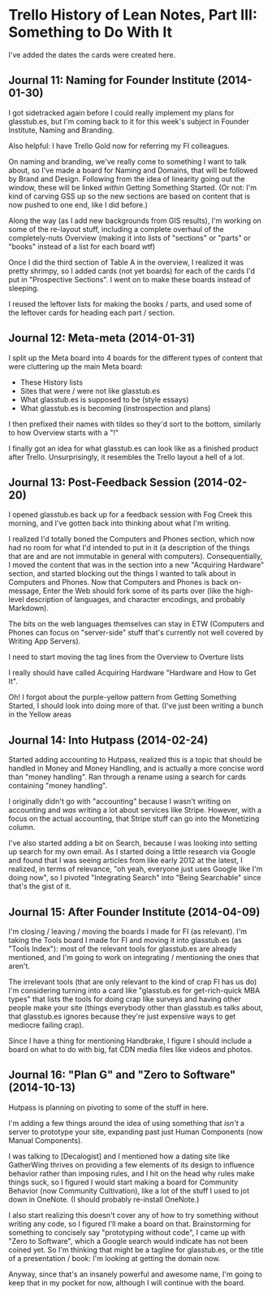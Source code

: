 # Trello History of Lean Notes, Part III: Something to Do With It

I've added the dates the cards were created here.

## Journal 11: Naming for Founder Institute (2014-01-30)

I got sidetracked again before I could really implement my plans for glasstub.es, but I'm coming back to it for this week's subject in Founder Institute, Naming and Branding.

Also helpful: I have Trello Gold now for referring my FI colleagues.

On naming and branding, we've really come to something I want to talk about, so I've made a board for Naming and Domains, that will be followed by Brand and Design. Following from the idea of linearity going out the window, these will be linked *within* Getting Something Started. (Or not: I'm kind of carving GSS up so the new sections are based on content that is now pushed to one end, like I did before.)

Along the way (as I add new backgrounds from GIS results), I'm working on some of the re-layout stuff, including a complete overhaul of the completely-nuts Overview (making it into lists of "sections" or "parts" or "books" instead of a list for each board wtf)

Once I did the third section of Table A in the overview, I realized it was pretty shrimpy, so I added cards (not yet boards) for each of the cards I'd put in "Prospective Sections". I went on to make these boards instead of sleeping.

I reused the leftover lists for making the books / parts, and used some of the leftover cards for heading each part / section.

## Journal 12: Meta-meta (2014-01-31)

I split up the Meta board into 4 boards for the different types of content that were cluttering up the main Meta board:

- These History lists
- Sites that were / were not like glasstub.es
- What glasstub.es is supposed to be (style essays)
- What glasstub.es is becoming (instrospection and plans)

I then prefixed their names with tildes so they'd sort to the bottom, similarly to how Overview starts with a "!"

I finally got an idea for what glasstub.es can look like as a finished product after Trello. Unsurprisingly, it resembles the Trello layout a hell of a lot.

## Journal 13: Post-Feedback Session (2014-02-20)

I opened glasstub.es back up for a feedback session with Fog Creek this morning, and I've gotten back into thinking about what I'm writing.

I realized I'd totally boned the Computers and Phones section, which now had no room for what I'd intended to put in it (a description of the things that are and are not immutable in general with computers). Consequentially, I moved the content that was in the section into a new "Acquiring Hardware" section, and started blocking out the things I wanted to talk about in Computers and Phones. Now that Computers and Phones is back on-message, Enter the Web should fork some of its parts over (like the high-level description of languages, and character encodings, and probably Markdown).

The bits on the web languages themselves can stay in ETW (Computers and Phones can focus on "server-side" stuff that's currently not well covered by Writing App Servers).

I need to start moving the tag lines from the Overview to Overture lists

I really should have called Acquiring Hardware "Hardware and How to Get It".

Oh! I forgot about the purple-yellow pattern from Getting Something Started, I should look into doing more of that. (I've just been writing a bunch in the Yellow areas

## Journal 14: Into Hutpass (2014-02-24)

Started adding accounting to Hutpass, realized this is a topic that should be handled in Money and Money Handling, and is actually a more concise word than "money handling". Ran through a rename using a search for cards containing "money handling".

I originally didn't go with "accounting" because I wasn't writing on accounting and *was* writing a lot about services like Stripe. However, with a focus on the actual accounting, that Stripe stuff can go into the Monetizing column.

I've also started adding a bit on Search, because I was looking into setting up search for my own email. As I started doing a little research via Google and found that I was seeing articles from like early 2012 at the latest, I realized, in terms of relevance, "oh yeah, everyone just uses Google like I'm doing now", so I pivoted "Integrating Search" into "Being Searchable" since that's the gist of it.

## Journal 15: After Founder Institute (2014-04-09)

I'm closing / leaving / moving the boards I made for FI (as relevant). I'm taking the Tools board I made for FI and moving it into glasstub.es (as "Tools Index"): most of the relevant tools for glasstub.es are already mentioned, and I'm going to work on integrating / mentioning the ones that aren't.

The irrelevant tools (that are only relevant to the kind of crap FI has us do) I'm considering turning into a card like "glasstub.es for get-rich-quick MBA types" that lists the tools for doing crap like surveys and having other people make your site (things everybody other than glasstub.es talks about, that glasstub.es ignores because they're just expensive ways to get mediocre failing crap).

Since I have a thing for mentioning Handbrake, I figure I should include a board on what to do with big, fat CDN media files like videos and photos.

## Journal 16: "Plan G" and "Zero to Software" (2014-10-13)

Hutpass is planning on pivoting to some of the stuff in here.

I'm adding a few things around the idea of using something that *isn't* a server to prototype your site, expanding past just Human Components (now Manual Components).

I was talking to [Decalogist] and I mentioned how a dating site like GatherWing thrives on providing a few elements of its design to influence behavior rather than imposing rules, and I hit on the head why rules make things suck, so I figured I would start making a board for Community Behavior (now Community Cultivation), like a lot of the stuff I used to jot down in OneNote. (I should probably re-install OneNote.)

I also start realizing this doesn't cover any of how to try something without writing any code, so I figured I'll make a board on that. Brainstorming for something to concisely say "prototyping without code", I came up with "Zero to Software", which a Google search would indicate has not been coined yet. So I'm thinking that might be a tagline for glasstub.es, or the title of a presentation / book: I'm looking at getting the domain now.

Anyway, since that's an insanely powerful and awesome name, I'm going to keep that in my pocket for now, although I will continue with the board.
